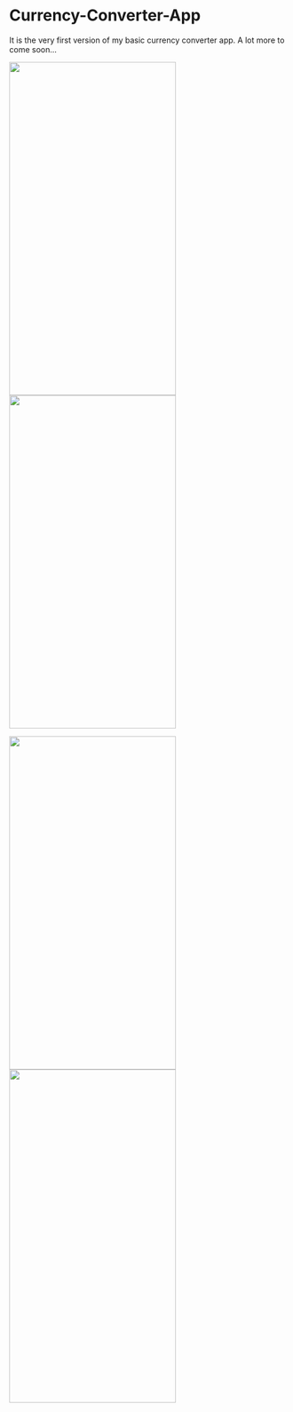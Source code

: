 # Currency-Converter-App
It is the very first version of my basic currency converter app. A lot more to come soon...

<img src="https://user-images.githubusercontent.com/85999399/170819439-87f84c69-7b7d-41c5-8cfc-6e4f06e37ac8.jpg" width="300" height="600"> <img src="https://user-images.githubusercontent.com/85999399/170819443-5ce6a0fd-b8f6-400d-925f-6ccf8163c4ac.jpg" width="300" height="600">

<img src="https://user-images.githubusercontent.com/85999399/170819444-1608a1b5-1844-4749-a163-6c0f97dab2d6.jpg" width="300" height="600"> <img src="https://user-images.githubusercontent.com/85999399/170819445-cc3729da-df52-4076-9c8f-69d53b6f79c1.jpg" width="300" height="600">


